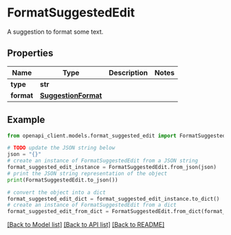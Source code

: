 # FormatSuggestedEdit

A suggestion to format some text.

## Properties

Name | Type | Description | Notes
------------ | ------------- | ------------- | -------------
**type** | **str** |  | 
**format** | [**SuggestionFormat**](SuggestionFormat.md) |  | 

## Example

```python
from openapi_client.models.format_suggested_edit import FormatSuggestedEdit

# TODO update the JSON string below
json = "{}"
# create an instance of FormatSuggestedEdit from a JSON string
format_suggested_edit_instance = FormatSuggestedEdit.from_json(json)
# print the JSON string representation of the object
print(FormatSuggestedEdit.to_json())

# convert the object into a dict
format_suggested_edit_dict = format_suggested_edit_instance.to_dict()
# create an instance of FormatSuggestedEdit from a dict
format_suggested_edit_from_dict = FormatSuggestedEdit.from_dict(format_suggested_edit_dict)
```
[[Back to Model list]](../README.md#documentation-for-models) [[Back to API list]](../README.md#documentation-for-api-endpoints) [[Back to README]](../README.md)


